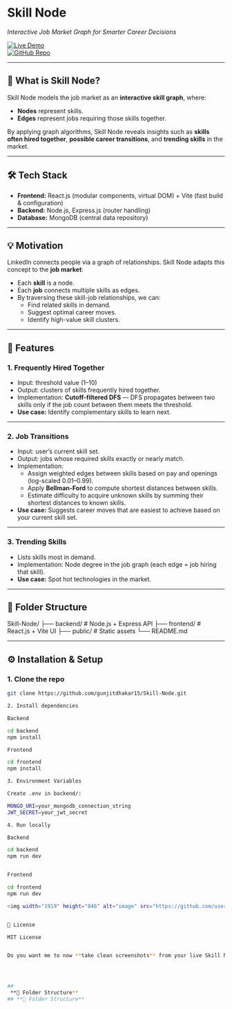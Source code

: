 # **Skill Node**  
_Interactive Job Market Graph for Smarter Career Decisions_  

[![Live Demo](https://img.shields.io/badge/Live%20Demo-Click%20Here-brightgreen)](https://66ec840df515105d57d7f9d4--rococo-cat-4f7b60.netlify.app/)  
[![GitHub Repo](https://img.shields.io/badge/Source%20Code-GitHub-blue)](https://github.com/gunjitdhakar15/Skill-Node)  

---

## **📌 What is Skill Node?**
Skill Node models the job market as an **interactive skill graph**, where:  
- **Nodes** represent skills.  
- **Edges** represent jobs requiring those skills together.  

By applying graph algorithms, Skill Node reveals insights such as **skills often hired together**, **possible career transitions**, and **trending skills** in the market.

---

## **🛠 Tech Stack**
- **Frontend:** React.js (modular components, virtual DOM) + Vite (fast build & configuration)  
- **Backend:** Node.js, Express.js (router handling)  
- **Database:** MongoDB (central data repository)  

---

## **💡 Motivation**
LinkedIn connects people via a graph of relationships. Skill Node adapts this concept to the **job market**:  
- Each **skill** is a node.  
- Each **job** connects multiple skills as edges.  
- By traversing these skill-job relationships, we can:  
  - Find related skills in demand.  
  - Suggest optimal career moves.  
  - Identify high-value skill clusters.

---

## **🚀 Features**

### **1. Frequently Hired Together**
- Input: threshold value (1–10)  
- Output: clusters of skills frequently hired together.  
- Implementation: **Cutoff-filtered DFS** — DFS propagates between two skills only if the job count between them meets the threshold.  
- **Use case:** Identify complementary skills to learn next.

---

### **2. Job Transitions**
- Input: user’s current skill set.  
- Output: jobs whose required skills exactly or nearly match.  
- Implementation:  
  - Assign weighted edges between skills based on pay and openings (log-scaled 0.01–0.99).  
  - Apply **Bellman-Ford** to compute shortest distances between skills.  
  - Estimate difficulty to acquire unknown skills by summing their shortest distances to known skills.  
- **Use case:** Suggests career moves that are easiest to achieve based on your current skill set.

---

### **3. Trending Skills**
- Lists skills most in demand.  
- Implementation: Node degree in the job graph (each edge = job hiring that skill).  
- **Use case:** Spot hot technologies in the market.

---

## **📂 Folder Structure**
Skill-Node/
├── backend/ # Node.js + Express API
├── frontend/ # React.js + Vite UI
├── public/ # Static assets
└── README.md


---

## **⚙️ Installation & Setup**
### **1. Clone the repo**
```bash
git clone https://github.com/gunjitdhakar15/Skill-Node.git

2. Install dependencies

Backend

cd backend
npm install

Frontend

cd frontend
npm install

3. Environment Variables

Create .env in backend/:

MONGO_URI=your_mongodb_connection_string
JWT_SECRET=your_jwt_secret

4. Run locally

Backend

cd backend
npm run dev


Frontend

cd frontend
npm run dev

<img width="1919" height="846" alt="image" src="https://github.com/user-attachments/assets/080bcd8a-dc68-479a-b678-8c634f2e7f9e" />


📜 License

MIT License


Do you want me to now **take clean screenshots** from your live Skill Node site so you can insert them in the “📸 Screenshots” section before pushing to GitHub? That would make it much more visually appealing to the NoFeeSwap team.




##
 **📂 Folder Structure**
## **📂 Folder Structure**
